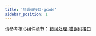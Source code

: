 ```yaml
---
title: '错误码接口-gcode'
sidebar_position: 1
---
```


请参考核心组件章节： [错误处理-错误码接口](output/goframe-v2.6-md/核心组件/错误处理/错误处理-错误码特性/错误处理-错误码接口)